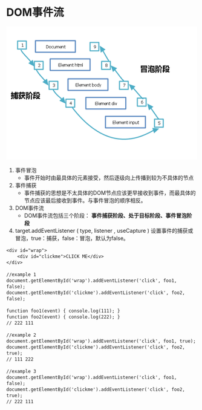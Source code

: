 # DOM事件流

![](./assets/image/dom事件流/1.png)

1. 事件冒泡
	* 事件开始时由最具体的元素接受，然后逐级向上传播到较为不具体的节点
2. 事件捕获
	* 事件捕获的思想是不太具体的DOM节点应该更早接收到事件，而最具体的节点应该最后接收到事件。与事件冒泡的顺序相反。
3. DOM事件流
	* DOM事件流包括三个阶段：
	**事件捕获阶段、处于目标阶段、事件冒泡阶段**
4.  target.addEventListener ( type,  listener ,  useCapture  ) 设置事件的捕获或冒泡，true：捕获，false：冒泡，默认为false。
```
<div id="wrap">
	<div id="clickme">CLICK ME</div>
</div>

//example 1
document.getElementById('wrap').addEventListener('click', foo1, false);
document.getElementById('clickme').addEventListener('click', foo2, false);

function foo1(event) { console.log(111); }
function foo2(event) { console.log(222); }
// 222 111

//example 2
document.getElementById('wrap').addEventListener('click', foo1, true);
document.getElementById('clickme').addEventListener('click', foo2, true);
// 111 222

//example 3
document.getElementById('wrap').addEventListener('click', foo1, false);
document.getElementById('clickme').addEventListener('click', foo2, true);
// 222 111
```